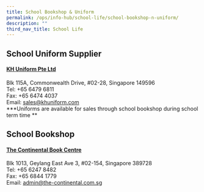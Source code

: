 ```yaml
---
title: School Bookshop & Uniform
permalink: /ops/info-hub/school-life/school-bookshop-n-uniform/
description: ""
third_nav_title: School Life
---
```

## School Uniform Supplier
#### [KH Uniform Pte Ltd](https://www.khuniform.com/)
Blk 115A, Commonwealth Drive, #02-28, Singapore 149596 <br>
Tel: +65 6479 6811 <br>
Fax: +65 6474 4037 <br>
Email: [sales@khuniform.com](sales@khuniform.com) <br>
***Uniforms are available for sales through school bookshop during school term time
**

## School Bookshop
#### [The Continental Book Centre](https://thecontinental.sg/)
Blk 1013, Geylang East Ave 3, #02-154, Singapore 389728 <br>
Tel: +65 6247 8482 <br>
Fax: +65 6844 1779 <br>
Email:&nbsp;[admin@the-continental.com.sg](mailto:admin@the-continental.com.sg)